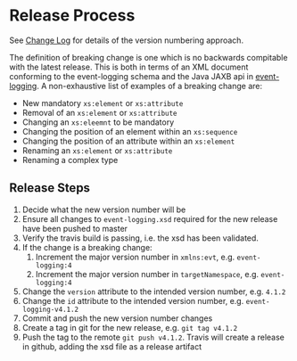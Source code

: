 # Release Process

See [Change Log](CHANGELOG.md) for details of the version numbering approach.

The definition of breaking change is one which is no backwards compitable with the latest release.  This is both in terms of an XML document conforming to the event-logging schema and the Java JAXB api in [event-logging](https://github.com/gchq/event-loggin). A non-exhaustive list of examples of a breaking change are:

* New mandatory `xs:element` or `xs:attribute`
* Removal of an `xs:element` or `xs:attribute`
* Changing an `xs:eleemnt` to be mandatory
* Changing the position of an element within an `xs:sequence`
* Changing the position of an attribute within an `xs:element`
* Renaming an `xs:element` or `xs:attribute`
* Renaming a complex type

## Release Steps

1. Decide what the new version number will be
1. Ensure all changes to `event-logging.xsd` required for the new release have been pushed to master 
1. Verify the travis build is passing, i.e. the xsd has been validated.
1. If the change is a breaking change: 
    1. Increment the major version number in `xmlns:evt`, e.g. `event-logging:4`
    1. Increment the major version number in `targetNamespace`, e.g. `event-logging:4`
1. Change the `version` attribute to the intended version number, e.g. `4.1.2`
1. Change the `id` attribute to the intended version number, e.g. `event-logging-v4.1.2`
1. Commit and push the new version number changes
1. Create a tag in git for the new release, e.g. `git tag v4.1.2`
1. Push the tag to the remote `git push v4.1.2`. Travis will create a release in github, adding the xsd file as a release artifact



